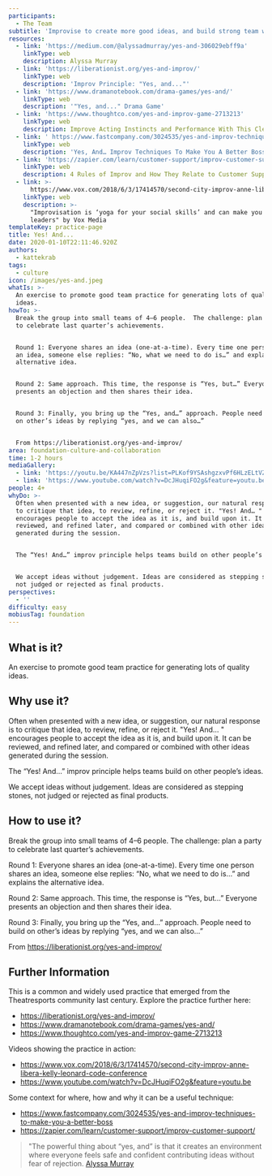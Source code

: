 ```yaml
---
participants:
  - The Team
subtitle: 'Improvise to create more good ideas, and build strong team work skills.'
resources:
  - link: 'https://medium.com/@alyssadmurray/yes-and-306029ebff9a'
    linkType: web
    description: Alyssa Murray
  - link: 'https://liberationist.org/yes-and-improv/'
    linkType: web
    description: 'Improv Principle: "Yes, and..."'
  - link: 'https://www.dramanotebook.com/drama-games/yes-and/'
    linkType: web
    description: '"Yes, and..." Drama Game'
  - link: 'https://www.thoughtco.com/yes-and-improv-game-2713213'
    linkType: web
    description: Improve Acting Instincts and Performance With This Clever Improv Game
  - link: ' https://www.fastcompany.com/3024535/yes-and-improv-techniques-to-make-you-a-better-boss '
    linkType: web
    description: 'Yes, And… Improv Techniques To Make You A Better Boss'
  - link: 'https://zapier.com/learn/customer-support/improv-customer-support/'
    linkType: web
    description: 4 Rules of Improv and How They Relate to Customer Support
  - link: >-
      https://www.vox.com/2018/6/3/17414570/second-city-improv-anne-libera-kelly-leonard-code-conference
    linkType: web
    description: >-
      "Improvisation is ‘yoga for your social skills’ and can make you better
      leaders" by Vox Media
templateKey: practice-page
title: Yes! And...
date: 2020-01-10T22:11:46.920Z
authors:
  - kattekrab
tags:
  - culture
icon: /images/yes-and.jpeg
whatIs: >-
  An exercise to promote good team practice for generating lots of quality
  ideas.
howTo: >-
  Break the group into small teams of 4–6 people.  The challenge: plan a party
  to celebrate last quarter’s achievements.


  Round 1: Everyone shares an idea (one-at-a-time). Every time one person shares
  an idea, someone else replies: “No, what we need to do is…” and explains the
  alternative idea.


  Round 2: Same approach. This time, the response is “Yes, but…” Everyone
  presents an objection and then shares their idea.


  Round 3: Finally, you bring up the “Yes, and…” approach. People need to build
  on other’s ideas by replying “yes, and we can also…”


  From https://liberationist.org/yes-and-improv/
area: foundation-culture-and-collaboration
time: 1-2 hours
mediaGallery:
  - link: 'https://youtu.be/KA447nZpVzs?list=PLKof9YSAshgzxvPf6HLzELtVZyaoaVwRh'
  - link: 'https://www.youtube.com/watch?v=DcJHuqiFO2g&feature=youtu.be'
people: 4+
whyDo: >-
  Often when presented with a new idea, or suggestion, our natural response is
  to critique that idea, to review, refine, or reject it. "Yes! And… "
  encourages people to accept the idea as it is, and build upon it. It can be
  reviewed, and refined later, and compared or combined with other ideas
  generated during the session.


  The “Yes! And…” improv principle helps teams build on other people’s ideas.


  We accept ideas without judgement. Ideas are considered as stepping stones,
  not judged or rejected as final products.
perspectives:
  - ''
difficulty: easy
mobiusTag: foundation
---
```

## What is it?

An exercise to promote good team practice for generating lots of quality ideas.

## Why use it?

Often when presented with a new idea, or suggestion, our natural response is to critique that idea, to review, refine, or reject it. "Yes! And… " encourages people to accept the idea as it is, and build upon it. It can be reviewed, and refined later, and compared or combined with other ideas generated during the session.

The “Yes! And…” improv principle helps teams build on other people’s ideas.

We accept ideas without judgement. Ideas are considered as stepping stones, not judged or rejected as final products.

## How to use it?

Break the group into small teams of 4–6 people. The challenge: plan a party to celebrate last quarter’s achievements.

Round 1: Everyone shares an idea (one-at-a-time). Every time one person shares an idea, someone else replies: “No, what we need to do is…” and explains the alternative idea.

Round 2: Same approach. This time, the response is “Yes, but…” Everyone presents an objection and then shares their idea.

Round 3: Finally, you bring up the “Yes, and…” approach. People need to build on other’s ideas by replying “yes, and we can also…”

From https://liberationist.org/yes-and-improv/

## Further Information

This is a common and widely used practice that emerged from the Theatresports community last century. Explore the practice further here:

- https://liberationist.org/yes-and-improv/
- https://www.dramanotebook.com/drama-games/yes-and/
- https://www.thoughtco.com/yes-and-improv-game-2713213

Videos showing the practice in action:

- https://www.vox.com/2018/6/3/17414570/second-city-improv-anne-libera-kelly-leonard-code-conference
- https://www.youtube.com/watch?v=DcJHuqiFO2g&feature=youtu.be

Some context for where, how and why it can be a useful technique:

- https://www.fastcompany.com/3024535/yes-and-improv-techniques-to-make-you-a-better-boss
- https://zapier.com/learn/customer-support/improv-customer-support/

> "The powerful thing about “yes, and” is that it creates an environment where everyone feels safe and confident contributing ideas without fear of rejection. [Alyssa Murray](https://medium.com/@alyssadmurray/yes-and-306029ebff9a)
